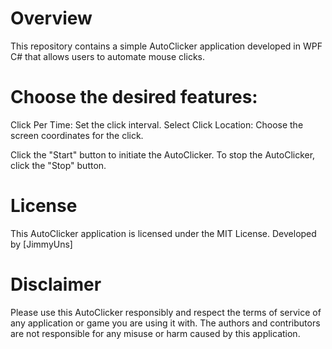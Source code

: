 # Overview
This repository contains a simple AutoClicker application developed in WPF C# that allows users to automate mouse clicks.

# Choose the desired features:
Click Per Time: Set the click interval.
Select Click Location: Choose the screen coordinates for the click.

Click the "Start" button to initiate the AutoClicker.
To stop the AutoClicker, click the "Stop" button.

# License
This AutoClicker application is licensed under the MIT License.
Developed by [JimmyUns]

# Disclaimer
Please use this AutoClicker responsibly and respect the terms of service of any application or game you are using it with. The authors and contributors are not responsible for any misuse or harm caused by this application.
